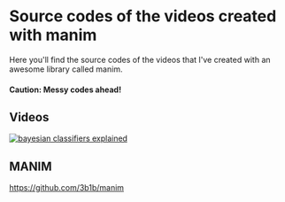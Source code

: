 # Source codes of the videos created with manim
Here you'll find the source codes of the videos that I've created with an awesome library called manim. 
#### Caution: Messy codes ahead! 

## Videos
[![bayesian classifiers explained](https://i.ytimg.com/vi/lFJbZ6LVxN8/mqdefault.jpg)](https://youtu.be/lFJbZ6LVxN8)

## MANIM
https://github.com/3b1b/manim

